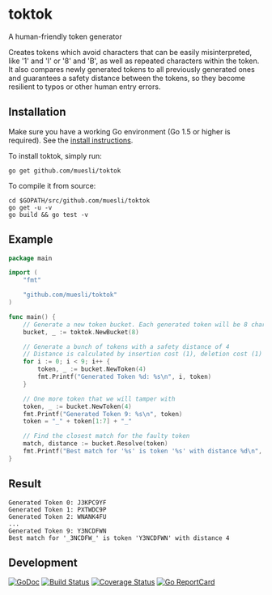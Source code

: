 toktok
======

A human-friendly token generator

Creates tokens which avoid characters that can be easily misinterpreted, like '1' and 'I' or '8' and 'B', as well as
repeated characters within the token. It also compares newly generated tokens to all previously generated ones and
guarantees a safety distance between the tokens, so they become resilient to typos or other human entry errors.

## Installation

Make sure you have a working Go environment (Go 1.5 or higher is required).
See the [install instructions](http://golang.org/doc/install.html).

To install toktok, simply run:

    go get github.com/muesli/toktok

To compile it from source:

    cd $GOPATH/src/github.com/muesli/toktok
    go get -u -v
    go build && go test -v

## Example
```go
package main

import (
	"fmt"

	"github.com/muesli/toktok"
)

func main() {
	// Generate a new token bucket. Each generated token will be 8 characters long
	bucket, _ := toktok.NewBucket(8)

	// Generate a bunch of tokens with a safety distance of 4
	// Distance is calculated by insertion cost (1), deletion cost (1) and substitution cost (2)
	for i := 0; i < 9; i++ {
		token, _ := bucket.NewToken(4)
		fmt.Printf("Generated Token %d: %s\n", i, token)
	}

	// One more token that we will tamper with
	token, _ := bucket.NewToken(4)
	fmt.Printf("Generated Token 9: %s\n", token)
	token = "_" + token[1:7] + "_"

	// Find the closest match for the faulty token
	match, distance := bucket.Resolve(token)
	fmt.Printf("Best match for '%s' is token '%s' with distance %d\n", token, match, distance)
}
```

## Result
```
Generated Token 0: J3KPC9YF
Generated Token 1: PXTWDC9P
Generated Token 2: WNANK4FU
...
Generated Token 9: Y3NCDFWN
Best match for '_3NCDFW_' is token 'Y3NCDFWN' with distance 4
```

## Development

[![GoDoc](https://godoc.org/github.com/golang/gddo?status.svg)](https://godoc.org/github.com/muesli/toktok)
[![Build Status](https://travis-ci.org/muesli/toktok.svg?branch=master)](https://travis-ci.org/muesli/toktok)
[![Coverage Status](https://coveralls.io/repos/github/muesli/toktok/badge.svg?branch=master)](https://coveralls.io/github/muesli/toktok?branch=master)
[![Go ReportCard](http://goreportcard.com/badge/muesli/toktok)](http://goreportcard.com/report/muesli/toktok)
